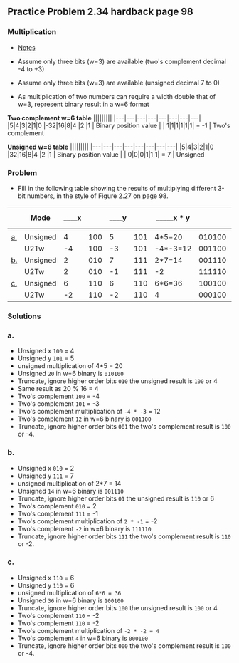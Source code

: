 ## Practice Problem 2.34 hardback page 98

### Multiplication

- [Notes](../misc.md#multiplication)

- Assume only three bits (w=3) are available (two's complement decimal -4 to +3)
- Assume only three bits (w=3) are available (unsigned decimal 7 to 0)
- As multiplication of two numbers can require a width double that of w=3, represent binary result in a w=6 format

**Two complement w=6 table**
|||||||||
|---|---|---|---|---|---|---|---|
|5|4|3|2|1|0
|-32|16|8|4 |2 |1 | Binary position value |
| 1|1|1|1|1|1| = -1 | Two's complement

**Unsigned w=6 table**
|||||||||
|---|---|---|---|---|---|---|---|
|5|4|3|2|1|0
|32|16|8|4 |2 |1 | Binary position value |
| 0|0|0|1|1|1| = 7 | Unsigned

### Problem

- Fill in the following table showing the results of multiplying different 3-bit numbers, in the style of Figure 2.27 on page 98.


||Mode|____x||____y||_____x * y||Truncated x * y||
|---|---|---|---|---|---|---|---|---|---|
|||||
|[a.](#a)|Unsigned|4|100|5|101|4*5=20|010100|4|100|
||U2Tw|-4|100|-3|101|-4*-3=12|001100|-4|100|
|[b.](#b)|Unsigned|2|010|7|111|2*7=14|001110|6|110|
||U2Tw|2|010|-1|111|-2|111110|-2|110|
|[c.](#c)|Unsigned|6|110|6|110|6*6=36|100100|4|100|
||U2Tw|-2|110|-2|110|4|000100|-4|100|

### Solutions

### a.
- Unsigned x `100` = 4
- Unsigned y `101` = 5
- unsigned multiplication of 4*5 = 20
- Unsigned `20` in w=6 binary is `010100`
- Truncate, ignore higher order bits `010` the unsigned result is `100` or 4
- Same result as 20 % 16 = 4
- Two's complement `100` = -4
- Two's complement `101` = -3
- Two's complement multiplication of `-4 * -3` = 12
- Two's complement `12` in w=6 binary is `001100`
- Truncate, ignore higher order bits `001` the two's complement result is `100` or -4.

### b.
- Unsigned x `010` = 2
- Unsigned y `111` = 7
- unsigned multiplication of 2*7 = 14
- Unsigned `14` in w=6 binary is `001110`
- Truncate, ignore higher order bits `01` the unsigned result is `110` or 6
- Two's complement `010` = 2
- Two's complement `111` = -1
- Two's complement multiplication of `2 * -1` = -2
- Two's complement `-2` in w=6 binary is `111110`
- Truncate, ignore higher order bits `111` the two's complement result is `110` or -2.

### c.
- Unsigned x `110` = 6
- Unsigned y `110` = 6
- unsigned multiplication of `6*6 = 36`
- Unsigned `36` in w=6 binary is `100100`
- Truncate, ignore higher order bits `100` the unsigned result is `100` or 4
- Two's complement `110` = -2
- Two's complement `110` = -2
- Two's complement multiplication of `-2 * -2 = 4`
- Two's complement `4` in w=6 binary is `000100`
- Truncate, ignore higher order bits `000` the two's complement result is `100` or -4.

